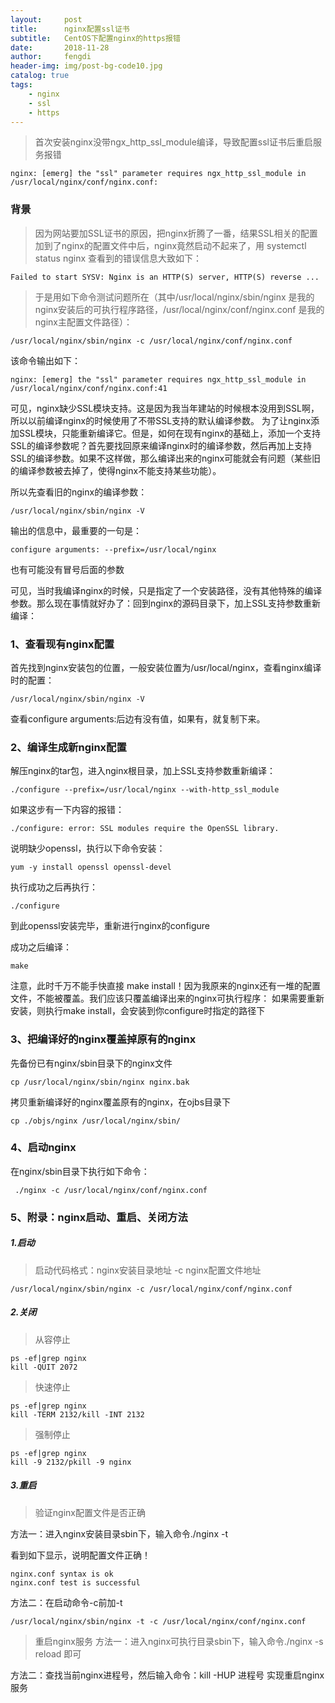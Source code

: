 ```yaml
---
layout:     post
title:      nginx配置ssl证书
subtitle:   CentOS下配置nginx的https报错
date:       2018-11-28
author:     fengdi
header-img: img/post-bg-code10.jpg
catalog: true
tags:
    - nginx
    - ssl
    - https
---
```


>首次安装nginx没带ngx_http_ssl_module编译，导致配置ssl证书后重启服务报错

    nginx: [emerg] the "ssl" parameter requires ngx_http_ssl_module in /usr/local/nginx/conf/nginx.conf:

### 背景
>因为网站要加SSL证书的原因，把nginx折腾了一番，结果SSL相关的配置加到了nginx的配置文件中后，nginx竟然启动不起来了，用 systemctl status nginx 查看到的错误信息大致如下：

    Failed to start SYSV: Nginx is an HTTP(S) server, HTTP(S) reverse ...

>于是用如下命令测试问题所在（其中/usr/local/nginx/sbin/nginx 是我的nginx安装后的可执行程序路径，/usr/local/nginx/conf/nginx.conf 是我的nginx主配置文件路径）：

    /usr/local/nginx/sbin/nginx -c /usr/local/nginx/conf/nginx.conf


该命令输出如下：

    nginx: [emerg] the "ssl" parameter requires ngx_http_ssl_module in /usr/local/nginx/conf/nginx.conf:41

可见，nginx缺少SSL模块支持。这是因为我当年建站的时候根本没用到SSL啊，所以以前编译nginx的时候使用了不带SSL支持的默认编译参数。
为了让nginx添加SSL模块，只能重新编译它。但是，如何在现有nginx的基础上，添加一个支持SSL的编译参数呢？首先要找回原来编译nginx时的编译参数，然后再加上支持SSL的编译参数。如果不这样做，那么编译出来的nginx可能就会有问题（某些旧的编译参数被去掉了，使得nginx不能支持某些功能）。

所以先查看旧的nginx的编译参数：
```
/usr/local/nginx/sbin/nginx -V
```

输出的信息中，最重要的一句是：
```
configure arguments: --prefix=/usr/local/nginx
```
也有可能没有冒号后面的参数

可见，当时我编译nginx的时候，只是指定了一个安装路径，没有其他特殊的编译参数。那么现在事情就好办了：回到nginx的源码目录下，加上SSL支持参数重新编译：

### 1、查看现有nginx配置
首先找到nginx安装包的位置，一般安装位置为/usr/local/nginx，查看nginx编译时的配置：
```
/usr/local/nginx/sbin/nginx -V  
```
查看configure arguments:后边有没有值，如果有，就复制下来。


### 2、编译生成新nginx配置
解压nginx的tar包，进入nginx根目录，加上SSL支持参数重新编译：
```
./configure --prefix=/usr/local/nginx --with-http_ssl_module
```

如果这步有一下内容的报错：
```
./configure: error: SSL modules require the OpenSSL library.
```

说明缺少openssl，执行以下命令安装：
```
yum -y install openssl openssl-devel
```
执行成功之后再执行：
```
./configure
```
到此openssl安装完毕，重新进行nginx的configure

成功之后编译：
```
make
```
注意，此时千万不能手快直接 make install！因为我原来的nginx还有一堆的配置文件，不能被覆盖。我们应该只覆盖编译出来的nginx可执行程序：
如果需要重新安装，则执行make install，会安装到你configure时指定的路径下


### 3、把编译好的nginx覆盖掉原有的nginx
先备份已有nginx/sbin目录下的nginx文件
```
cp /usr/local/nginx/sbin/nginx nginx.bak
```

拷贝重新编译好的nginx覆盖原有的nginx，在ojbs目录下
```
cp ./objs/nginx /usr/local/nginx/sbin/
```

### 4、启动nginx
在nginx/sbin目录下执行如下命令：
```
 ./nginx -c /usr/local/nginx/conf/nginx.conf
```

### 5、附录：nginx启动、重启、关闭方法
##### 1.启动
>启动代码格式：nginx安装目录地址 -c nginx配置文件地址
```
/usr/local/nginx/sbin/nginx -c /usr/local/nginx/conf/nginx.conf
```

##### 2.关闭
>从容停止
```
ps -ef|grep nginx
kill -QUIT 2072
```

>快速停止
```
ps -ef|grep nginx
kill -TERM 2132/kill -INT 2132
```

>强制停止
```
ps -ef|grep nginx
kill -9 2132/pkill -9 nginx
```

##### 3.重启
>验证nginx配置文件是否正确

方法一：进入nginx安装目录sbin下，输入命令./nginx -t

看到如下显示，说明配置文件正确！

    nginx.conf syntax is ok
    nginx.conf test is successful

方法二：在启动命令-c前加-t
```
/usr/local/nginx/sbin/nginx -t -c /usr/local/nginx/conf/nginx.conf
```

>重启nginx服务
方法一：进入nginx可执行目录sbin下，输入命令./nginx -s reload 即可

方法二：查找当前nginx进程号，然后输入命令：kill -HUP 进程号 实现重启nginx服务